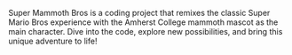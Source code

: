 Super Mammoth Bros is a coding project that remixes the classic Super Mario Bros experience with the Amherst College mammoth mascot as the main character. Dive into the code, explore new possibilities, and bring this unique adventure to life!
